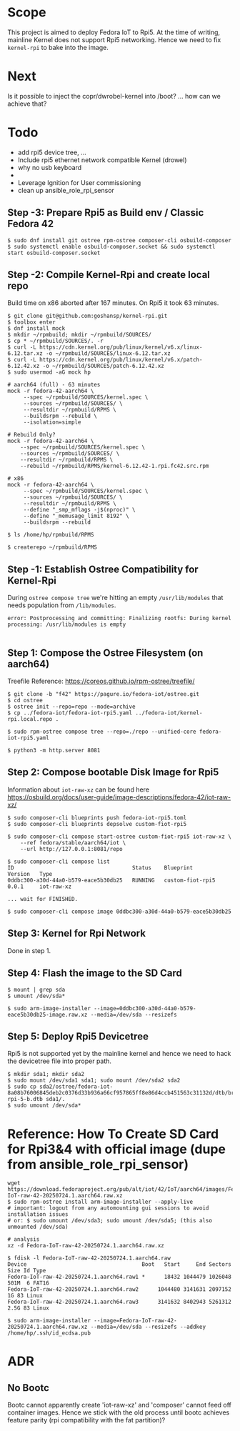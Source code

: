 # Scope
This project is aimed to deploy Fedora IoT to Rpi5. At the time of writing, mainline Kernel does not support Rpi5 networking. Hence we need to fix `kernel-rpi` to bake into the image.


# Next
Is it possible to inject the copr/dwrobel-kernel into /boot? ... how can we achieve that?


# Todo
- add rpi5 device tree, ...
- Include rpi5 ethernet network compatible Kernel (drowel)
- why no usb keyboard
- 
- Leverage Ignition for User commissioning
- clean up ansible_role_rpi_sensor


## Step -3: Prepare Rpi5 as Build env / Classic Fedora 42
```
$ sudo dnf install git ostree rpm-ostree composer-cli osbuild-composer
$ sudo systemctl enable osbuild-composer.socket && sudo systemctl start osbuild-composer.socket
```

## Step -2: Compile Kernel-Rpi and create local repo
Build time on x86 aborted after 167 minutes. On Rpi5 it took 63 minutes.
```
$ git clone git@github.com:goshansp/kernel-rpi.git
$ toolbox enter
$ dnf install mock
$ mkdir ~/rpmbuild; mkdir ~/rpmbuild/SOURCES/
$ cp * ~/rpmbuild/SOURCES/. -r
$ curl -L https://cdn.kernel.org/pub/linux/kernel/v6.x/linux-6.12.tar.xz -o ~/rpmbuild/SOURCES/linux-6.12.tar.xz
$ curl -L https://cdn.kernel.org/pub/linux/kernel/v6.x/patch-6.12.42.xz -o ~/rpmbuild/SOURCES/patch-6.12.42.xz
$ sudo usermod -aG mock hp

# aarch64 (full) - 63 minutes
mock -r fedora-42-aarch64 \
     --spec ~/rpmbuild/SOURCES/kernel.spec \
     --sources ~/rpmbuild/SOURCES/ \
     --resultdir ~/rpmbuild/RPMS \
     --buildsrpm --rebuild \
     --isolation=simple

# Rebuild Only?
mock -r fedora-42-aarch64 \
    --spec ~/rpmbuild/SOURCES/kernel.spec \
    --sources ~/rpmbuild/SOURCES/ \
    --resultdir ~/rpmbuild/RPMS \
    --rebuild ~/rpmbuild/RPMS/kernel-6.12.42-1.rpi.fc42.src.rpm

# x86
mock -r fedora-42-aarch64 \
     --spec ~/rpmbuild/SOURCES/kernel.spec \
     --sources ~/rpmbuild/SOURCES/ \
     --resultdir ~/rpmbuild/RPMS \
     --define "_smp_mflags -j$(nproc)" \
     --define "_memusage_limit 8192" \
     --buildsrpm --rebuild

$ ls /home/hp/rpmbuild/RPMS

$ createrepo ~/rpmbuild/RPMS
```

## Step -1: Establish Ostree Compatibility for Kernel-Rpi
During `ostree compose tree` we're hitting an empty `/usr/lib/modules` that needs population from `/lib/modules`.
```
error: Postprocessing and committing: Finalizing rootfs: During kernel processing: /usr/lib/modules is empty


```

## Step 1: Compose the Ostree Filesystem (on aarch64)
Treefile Reference: https://coreos.github.io/rpm-ostree/treefile/
```
$ git clone -b "f42" https://pagure.io/fedora-iot/ostree.git
$ cd ostree
$ ostree init --repo=repo --mode=archive
$ cp ../fedora-iot/fedora-iot-rpi5.yaml ../fedora-iot/kernel-rpi.local.repo .

$ sudo rpm-ostree compose tree --repo=./repo --unified-core fedora-iot-rpi5.yaml

$ python3 -m http.server 8081
```

## Step 2: Compose bootable Disk Image for Rpi5
Information about `iot-raw-xz` can be found here https://osbuild.org/docs/user-guide/image-descriptions/fedora-42/iot-raw-xz/
```
$ sudo composer-cli blueprints push fedora-iot-rpi5.toml
$ sudo composer-cli blueprints depsolve custom-fiot-rpi5

$ sudo composer-cli compose start-ostree custom-fiot-rpi5 iot-raw-xz \
    --ref fedora/stable/aarch64/iot \
    --url http://127.0.0.1:8081/repo

$ sudo composer-cli compose list
ID                                     Status    Blueprint          Version   Type
0ddbc300-a30d-44a0-b579-eace5b30db25   RUNNING   custom-fiot-rpi5   0.0.1     iot-raw-xz

... wait for FINISHED.

$ sudo composer-cli compose image 0ddbc300-a30d-44a0-b579-eace5b30db25
```

## Step 3: Kernel for Rpi Network
Done in step 1.

## Step 4: Flash the image to the SD Card
```
$ mount | grep sda
$ umount /dev/sda*

$ sudo arm-image-installer --image=0ddbc300-a30d-44a0-b579-eace5b30db25-image.raw.xz --media=/dev/sda --resizefs

```

## Step 5: Deploy Rpi5 Devicetree
Rpi5 is not supported yet by the mainline kernel and hence we need to hack the devicetree file into proper path.
```
$ mkdir sda1; mkdir sda2
$ sudo mount /dev/sda1 sda1; sudo mount /dev/sda2 sda2
$ sudo cp sda2/ostree/fedora-iot-8a08b76006845deb2c0376d33b936a66cf957865ff8e86d4ccb451563c31132d/dtb/broadcom/bcm2712-rpi-5-b.dtb sda1/.
$ sudo umount /dev/sda*
```


# Reference: How To Create SD Card for Rpi3&4 with official image (dupe from ansible_role_rpi_sensor)
```
wget https://download.fedoraproject.org/pub/alt/iot/42/IoT/aarch64/images/Fedora-IoT-raw-42-20250724.1.aarch64.raw.xz
$ sudo rpm-ostree install arm-image-installer --apply-live
# important: logout from any automounting gui sessions to avoid installation issues
# or: $ sudo umount /dev/sda3; sudo umount /dev/sda5; (this also unmounted /dev/sda)

# analysis
xz -d Fedora-IoT-raw-42-20250724.1.aarch64.raw.xz

$ fdisk -l Fedora-IoT-raw-42-20250724.1.aarch64.raw
Device                                    Boot   Start     End Sectors  Size Id Type
Fedora-IoT-raw-42-20250724.1.aarch64.raw1 *      18432 1044479 1026048  501M  6 FAT16
Fedora-IoT-raw-42-20250724.1.aarch64.raw2      1044480 3141631 2097152    1G 83 Linux
Fedora-IoT-raw-42-20250724.1.aarch64.raw3      3141632 8402943 5261312  2.5G 83 Linux

$ sudo arm-image-installer --image=Fedora-IoT-raw-42-20250724.1.aarch64.raw.xz --media=/dev/sda --resizefs --addkey /home/hp/.ssh/id_ecdsa.pub

```


# ADR

## No Bootc
Bootc cannot apparently create 'iot-raw-xz' and 'composer' cannot feed off container images. Hence we stick with the old process until bootc achieves feature parity (rpi compatibility with the fat partition)?